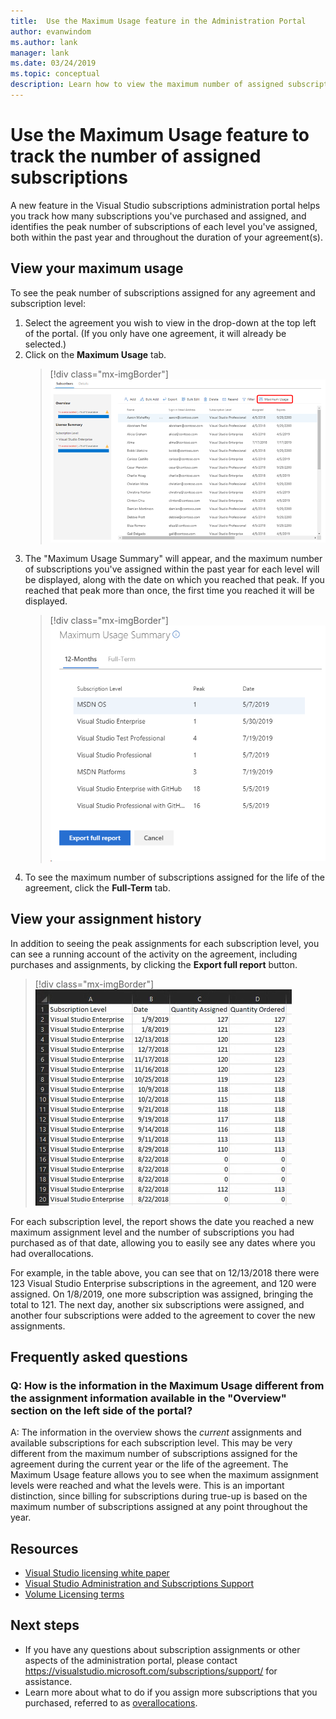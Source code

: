 ```yaml
---
title:  Use the Maximum Usage feature in the Administration Portal
author: evanwindom
ms.author: lank
manager: lank
ms.date: 03/24/2019
ms.topic: conceptual
description: Learn how to view the maximum number of assigned subscriptions in the admin portal
---
```

# Use the Maximum Usage feature to track the number of assigned subscriptions
A new feature in the Visual Studio subscriptions administration portal helps you track how many subscriptions you've purchased and assigned, and identifies the peak number of subscriptions of each level you've assigned, both within the past year and throughout the duration of your agreement(s). 

## View your maximum usage
To see the peak number of subscriptions assigned for any agreement and subscription level:
1. Select the agreement you wish to view in the drop-down at the top left of the portal. (If you only have one agreement, it will already be selected.)
2. Click on the **Maximum Usage** tab.  
    > [!div class="mx-imgBorder"]
    > ![Maximum Usage Menu](_img/maximum-usage/maximum-usage-menu.png)
3. The "Maximum Usage Summary" will appear, and the maximum number of subscriptions you've assigned within the past year for each level will be displayed, along with the date on which you reached that peak.  If you reached that peak more than once, the first time you reached it will be displayed. 
    > [!div class="mx-imgBorder"]
    > ![Maximum Usage Summary](_img/maximum-usage/maximum-usage-summary.png)
4. To see the maximum number of subscriptions assigned for the life of the agreement, click the **Full-Term** tab.

## View your assignment history
In addition to seeing the peak assignments for each subscription level, you can see a running account of the activity on the agreement, including purchases and assignments, by clicking the **Export full report** button.  

> [!div class="mx-imgBorder"]
> ![Maximum Usage Full Report](_img/maximum-usage/maximum-usage-full-report.png)

For each subscription level, the report shows the date you reached a new maximum assignment level and the number of subscriptions you had purchased as of that date, allowing you to easily see any dates where you had overallocations.  

For example, in the table above, you can see that on 12/13/2018 there were 123 Visual Studio Enterprise subscriptions in the agreement, and 120 were assigned.  On 1/8/2019, one more subscription was assigned, bringing the total to 121.  The next day, another six subscriptions were assigned, and another four subscriptions were added to the agreement to cover the new assignments.  

## Frequently asked questions
### Q: How is the information in the Maximum Usage different from the assignment information available in the "Overview" section on the left side of the portal?
A:  The information in the overview shows the *current* assignments and available subscriptions for each subscription level.  This may be very different from the maximum number of subscriptions assigned for the agreement during the current year or the life of the agreement.  The Maximum Usage feature allows you to see when the maximum assignment levels were reached and what the levels were.  This is an important distinction, since billing for subscriptions during true-up is based on the maximum number of subscriptions assigned at any point throughout the year. 

## Resources
- [Visual Studio licensing white paper](https://aka.ms/vslicensing)
- [Visual Studio Administration and Subscriptions Support](https://visualstudio.microsoft.com/support/support-overview-vs)
- [Volume Licensing terms](https://www.microsoft.com/licensing/product-licensing/products.aspx)

## Next steps
- If you have any questions about subscription assignments or other aspects of the administration portal, please contact https://visualstudio.microsoft.com/subscriptions/support/ for assistance. 
- Learn more about what to do if you assign more subscriptions that you purchased, referred to as [overallocations](handle-overclaimed-license.md).
